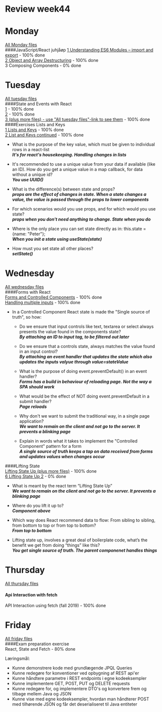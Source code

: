 # Review week44


# Monday  
[All Monday files](https://github.com/cph-ms782/Review_week44/tree/master/exercises/src/monday)  
####JavaScript/React  juhjåøp
[1 Understanding ES6 Modules – import and export](https://github.com/cph-ms782/Review_week44/blob/master/exercises/src/monday/App.js) - 100% done  
[2 Object and Array Destructuring](https://github.com/cph-ms782/Review_week44/blob/master/exercises/src/monday/App2.js) - 100% done  
3 Composing Components - 0% done  

# Tuesday  
[All tuesday files](https://github.com/cph-ms782/Review_week44/tree/master/exercises/src/tuesday)  
####State and Events with React  
[1](https://github.com/cph-ms782/Review_week44/blob/master/exercises/src/tuesday/App3.js) - 100% done  
[2](https://github.com/cph-ms782/Review_week44/blob/master/exercises/src/tuesday/App4.js) - 100% done  
[3 (plus more files) - use "All tuesday files"-link to see them](https://github.com/cph-ms782/Review_week44/blob/master/exercises/src/tuesday/AppJokes.js) - 100% done  
####Exercises Lists and Keys  
[1 Lists and Keys](https://github.com/cph-ms782/Review_week44/blob/master/exercises/src/tuesday/ListDemoApp.js) - 100% done  
[2 List and Keys continued](https://github.com/cph-ms782/Review_week44/blob/master/exercises/src/tuesday/ListDemoApp2.js) - 100% done  

  * What is the purpose of the key value, which must be given to individual rows in a react-list  
_**It's for react's housekeeping. Handling changes in lists**_  

  * It's recommended to use a unique value from your data if available (like an ID). How do you get a unique value in a map callback, for data without a unique id?  
_**You use UUID()**_  

  * What is the difference(s) between state and props?  
_**props are the effect of changes in state. When a state changes a value, the value is passed through the props to lower components**_  

  * For which scenarios would you use props, and for which would you use state?  
_**props when you don't need anything to change. State when you do**_  

  * Where is the only place you can set state directly as in:  this.state = {name: "Peter"};  
_**When you init a state using useState(state)**_  

  * How must you set state all other places?  
_**setState()**_  
  

# Wednesday  
[All wednesday files](https://github.com/cph-ms782/Review_week44/tree/master/exercises/src/wednesday)  
####Forms with React  
[Forms and Controlled Components](https://github.com/cph-ms782/Review_week44/blob/master/exercises/src/wednesday/FormDemo.js) - 100% done  
[Handling multiple inputs](https://github.com/cph-ms782/Review_week44/blob/master/exercises/src/wednesday/FormDemoMultiple.js) - 100% done  

  * In a Controlled Component React state is made the "Single source of truth", so how:
  
    * Do we ensure that input controls like text, textarea or select always presents the value found in the components state?  
_**By attaching an ID to input tag, to be filtered out later**_  

    * Do we ensure that a controls state, always matches the value found in an input control?  
_**By attaching an event handler that updates the state which also updates the inputs valyue through value=stateValue**_  

     * What is the purpose of doing event.preventDefault() in an event handler?  
_**Forms has a build in behaviour of reloading page. Not the way a SPA should work**_  

     * What would be the effect of NOT doing event.preventDefault in a submit handler?  
_**Page reloads**_  

     * Why don't we want to submit the traditional way, in a single page application?  
_**We want to remain on the client and not go to the server. It prevents a blinking page**_  

     * Explain in words what it takes to implement the "Controlled Component" pattern for a form  
_**A single source of truth keeps a tap on data received from forms and updates values when changes occur**_  


####Lifting State  
[Lifting State Up (plus more files)](https://github.com/cph-ms782/Review_week44/blob/master/exercises/src/wednesday/App5.js) - 100% done  
[6  Lifting State Up 2]() - 0% done  

* What is meant by the react term “Lifting State Up”  
_**We want to remain on the client and not go to the server. It prevents a blinking page**_  

* Where do you lift it up to?  
_**Component above**_  

* Which way does React recommend data to flow: From sibling to sibling, from bottom to top or from top to bottom?  
_**From top to bottom**_  

* Lifting state up, involves a great deal of boilerplate code, what’s the benefit we get from doing “things” like this?  
_**You get single source of truth. The parent componenet handles things**_  


# Thursday  
[All thursday files](https://github.com/cph-ms782/Review_week44/tree/master/react-crud-rest-exercise/src/components)  
####	Api Interaction with fetch  
API Interaction using fetch (fall 2019) - 100% done  

# Friday  
[All friday files](https://github.com/cph-ms782/Review_week44/tree/master/ReactStateandFetch/src)  
####Exam preparation exercise  
React, State and Fetch - 80% done  




Læringsmål:

  * Kunne demonstrere kode med grundlægende JPQL Queries  
  * Kunne redegøre for konventioner ved opbygning af REST api'er  
  * Kunne håndtere parametre i REST endpoints i egne kodeeksempler  
  * Kunne implementere GET, POST, PUT og DELETE requests  
  * Kunne redegøre for, og implementere DTO's og konvertere frem og tilbage mellem Java og JSON  
  * Kunne vise med egne kodeeksempler, hvordan man håndterer POST med tilhørende JSON og får det deserialiseret til Java entiteter